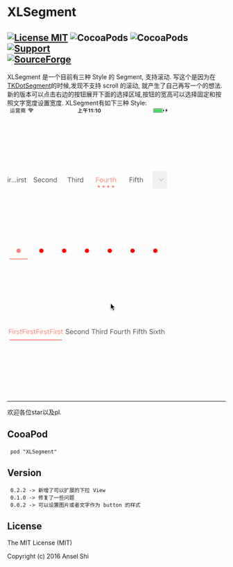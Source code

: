 # XLSegment
[![License MIT](https://img.shields.io/badge/license-MIT-green.svg?style=flat)](https://raw.githubusercontent.com/sfmDev/XLSegment/master/LICENSE)
![CocoaPods](http://img.shields.io/cocoapods/v/XLSegment.svg?style=flat)
![CocoaPods](http://img.shields.io/cocoapods/p/XLSegment.svg?style=flat)
[![Support](https://img.shields.io/badge/support-iOS%208%2B%20-blue.svg?style=flat)](https://www.apple.com/nl/ios/)</br>
[![SourceForge](https://img.shields.io/sourceforge/dt/XLSegment.svg)]()
---

XLSegment 是一个目前有三种 Style 的 Segment, 支持滚动.
写这个是因为在[TKDotSegment](https://github.com/TBXark/TKDotSegment)的时候,发现不支持 scroll 的滚动, 就产生了自己再写一个的想法.新的版本可以点击右边的按钮展开下面的选择区域,按钮的宽高可以选择固定和按照文字宽度设置宽度.
XLSegment有如下三种 Style:
<br>
![image](https://github.com/sfmDev/XLSegment/blob/master/XLSegmentGif.gif)   

---
欢迎各位star以及pl.
## CooaPod
` pod "XLSegment"` 


## Version
` 0.2.2 -> 新增了可以扩展的下拉 View`</br>
` 0.1.0 -> 修复了一些问题`</br>
` 0.0.2 -> 可以设置图片或者文字作为 button 的样式`</br>


## License
The MIT License (MIT)

Copyright (c) 2016 Ansel Shi
